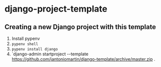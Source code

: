 # django-project-template

## Creating a new Django project with this template

1. Install pypenv
2. `pypenv shell`
3. `pypenv install django`
4. `django-admin startproject --template https://github.com/jantoniomartin/django-template/archive/master.zip <project name> .
